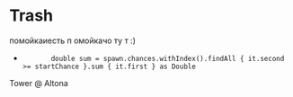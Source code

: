 # Trash
помойкаиесть п омойкачо ту т :)
+            double sum = spawn.chances.withIndex().findAll { it.second >= startChance }.sum { it.first } as Double
Tower @ Altona
